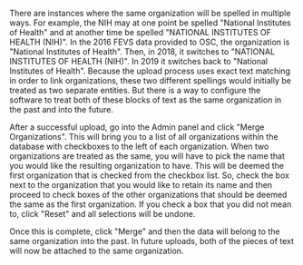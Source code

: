 ﻿There are instances where the same organization will be spelled in multiple ways.
For example, the NIH may at one point be spelled "National Institutes of Health"
and at another time be spelled "NATIONAL INSTITUTES OF HEALTH (NIH)".
In the 2016 FEVS data provided to OSC, the organization is "National Institutes of Health".
Then, in 2018, it switches to "NATIONAL INSTITUTES OF HEALTH (NIH)".
In 2019 it switches back to "National Institutes of Health".
Because the upload process uses exact text matching in order to link organizations,
these two different spellings would initially be treated as two separate entities.
But there is a way to configure the software to treat both of these blocks
of text as the same organization in the past and into the future.

After a successful upload, go into the Admin panel and click "Merge Organizations".
This will bring you to a list of all organizations within the database with
checkboxes to the left of each organization.
When two organizations are treated as the same, you will have to pick the name
that you would like the resulting organization to have.
This will be deemed the first organization that is checked from the checkbox list.
So, check the box next to the organization that you would like to retain its name
and then proceed to check boxes of the other organizations that should be deemed
the same as the first organization.
If you check a box that you did not mean to, click "Reset" and all selections
will be undone.

Once this is complete, click "Merge" and then the data will belong to the same
organization into the past.
In future uploads, both of the pieces of text will now be attached to the same
organization.